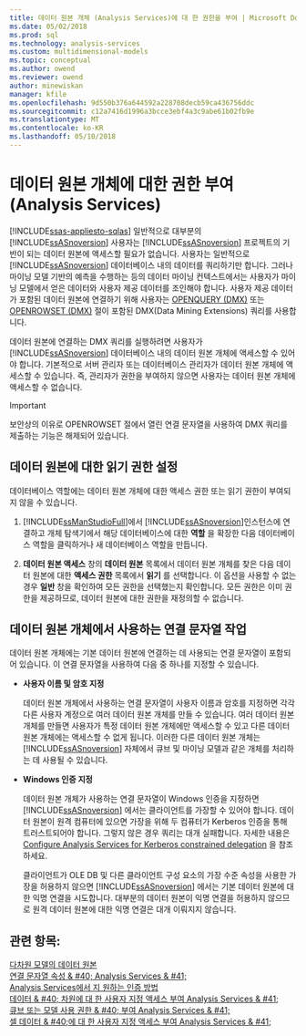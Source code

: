 ```yaml
---
title: 데이터 원본 개체 (Analysis Services)에 대 한 권한을 부여 | Microsoft Docs
ms.date: 05/02/2018
ms.prod: sql
ms.technology: analysis-services
ms.custom: multidimensional-models
ms.topic: conceptual
ms.author: owend
ms.reviewer: owend
author: minewiskan
manager: kfile
ms.openlocfilehash: 9d550b376a644592a228708decb59ca436756ddc
ms.sourcegitcommit: c12a7416d1996a3bcce3ebf4a3c9abe61b02fb9e
ms.translationtype: MT
ms.contentlocale: ko-KR
ms.lasthandoff: 05/10/2018
---
```

# <a name="grant-permissions-on-a-data-source-object-analysis-services"></a>데이터 원본 개체에 대한 권한 부여(Analysis Services)
[!INCLUDE[ssas-appliesto-sqlas](../../includes/ssas-appliesto-sqlas.md)]
  일반적으로 대부분의 [!INCLUDE[ssASnoversion](../../includes/ssasnoversion-md.md)] 사용자는 [!INCLUDE[ssASnoversion](../../includes/ssasnoversion-md.md)] 프로젝트의 기반이 되는 데이터 원본에 액세스할 필요가 없습니다. 사용자는 일반적으로 [!INCLUDE[ssASnoversion](../../includes/ssasnoversion-md.md)] 데이터베이스 내의 데이터를 쿼리하기만 합니다. 그러나 마이닝 모델 기반의 예측을 수행하는 등의 데이터 마이닝 컨텍스트에서는 사용자가 마이닝 모델에서 얻은 데이터와 사용자 제공 데이터를 조인해야 합니다. 사용자 제공 데이터가 포함된 데이터 원본에 연결하기 위해 사용자는 [OPENQUERY &#40;DMX&#41;](../../dmx/source-data-query-openquery.md) 또는 [OPENROWSET &#40;DMX&#41;](../../dmx/source-data-query-openrowset.md) 절이 포함된 DMX(Data Mining Extensions) 쿼리를 사용합니다.  
  
 데이터 원본에 연결하는 DMX 쿼리를 실행하려면 사용자가 [!INCLUDE[ssASnoversion](../../includes/ssasnoversion-md.md)] 데이터베이스 내의 데이터 원본 개체에 액세스할 수 있어야 합니다. 기본적으로 서버 관리자 또는 데이터베이스 관리자가 데이터 원본 개체에 액세스할 수 있습니다. 즉, 관리자가 권한을 부여하지 않으면 사용자는 데이터 원본 개체에 액세스할 수 없습니다.  
  
> [!IMPORTANT]  
>  보안상의 이유로 OPENROWSET 절에서 열린 연결 문자열을 사용하여 DMX 쿼리를 제출하는 기능은 해제되어 있습니다.  
  
## <a name="set-read-permissions-to-a-data-source"></a>데이터 원본에 대한 읽기 권한 설정  
 데이터베이스 역할에는 데이터 원본 개체에 대한 액세스 권한 또는 읽기 권한이 부여되지 않을 수 있습니다.  
  
1.  [!INCLUDE[ssManStudioFull](../../includes/ssmanstudiofull-md.md)]에서 [!INCLUDE[ssASnoversion](../../includes/ssasnoversion-md.md)]인스턴스에 연결하고 개체 탐색기에서 해당 데이터베이스에 대한 **역할** 을 확장한 다음 데이터베이스 역할을 클릭하거나 새 데이터베이스 역할을 만듭니다.  
  
2.  **데이터 원본 액세스** 창의 **데이터 원본** 목록에서 데이터 원본 개체를 찾은 다음 데이터 원본에 대한 **액세스 권한** 목록에서 **읽기** 를 선택합니다. 이 옵션을 사용할 수 없는 경우 **일반** 창을 확인하여 모든 권한을 선택했는지 확인합니다. 모든 권한은 이미 권한을 제공하므로, 데이터 원본에 대한 권한을 재정의할 수 없습니다.  
  
## <a name="working-with-the-connection-string-used-by-a-data-source-object"></a>데이터 원본 개체에서 사용하는 연결 문자열 작업  
 데이터 원본 개체에는 기본 데이터 원본에 연결하는 데 사용되는 연결 문자열이 포함되어 있습니다. 이 연결 문자열을 사용하여 다음 중 하나를 지정할 수 있습니다.  
  
-   **사용자 이름 및 암호 지정**  
  
     데이터 원본 개체에서 사용하는 연결 문자열이 사용자 이름과 암호를 지정하면 각각 다른 사용자 계정으로 여러 데이터 원본 개체를 만들 수 있습니다. 여러 데이터 원본 개체를 만들면 사용자가 특정 데이터 원본 개체에만 액세스할 수 있고 다른 데이터 원본 개체에는 액세스할 수 없게 됩니다. 이러한 다른 데이터 원본 개체는 [!INCLUDE[ssASnoversion](../../includes/ssasnoversion-md.md)] 자체에서 큐브 및 마이닝 모델과 같은 개체를 처리하는 데 사용될 수 있습니다.  
  
-   **Windows 인증 지정**  
  
     데이터 원본 개체가 사용하는 연결 문자열이 Windows 인증을 지정하면 [!INCLUDE[ssASnoversion](../../includes/ssasnoversion-md.md)] 에서는 클라이언트를 가장할 수 있어야 합니다. 데이터 원본이 원격 컴퓨터에 있으면 가장을 위해 두 컴퓨터가 Kerberos 인증을 통해 트러스트되어야 합니다. 그렇지 않은 경우 쿼리는 대개 실패합니다. 자세한 내용은 [Configure Analysis Services for Kerberos constrained delegation](../../analysis-services/instances/configure-analysis-services-for-kerberos-constrained-delegation.md) 을 참조하세요.  
  
     클라이언트가 OLE DB 및 다른 클라이언트 구성 요소의 가장 수준 속성을 사용한 가장을 허용하지 않으면 [!INCLUDE[ssASnoversion](../../includes/ssasnoversion-md.md)] 에서는 기본 데이터 원본에 대한 익명 연결을 시도합니다. 대부분의 데이터 원본이 익명 연결을 허용하지 않으므로 원격 데이터 원본에 대한 익명 연결은 대개 이뤄지지 않습니다.  
  
## <a name="see-also"></a>관련 항목:  
 [다차원 모델의 데이터 원본](../../analysis-services/multidimensional-models/data-sources-in-multidimensional-models.md)   
 [연결 문자열 속성 & #40; Analysis Services & #41;](../../analysis-services/instances/connection-string-properties-analysis-services.md)   
 [Analysis Services에서 지 원하는 인증 방법](../../analysis-services/instances/authentication-methodologies-supported-by-analysis-services.md)   
 [데이터 & #40; 차원에 대 한 사용자 지정 액세스 부여 Analysis Services & #41;](../../analysis-services/multidimensional-models/grant-custom-access-to-dimension-data-analysis-services.md)   
 [큐브 또는 모델 사용 권한 & #40; 부여 Analysis Services & #41;](../../analysis-services/multidimensional-models/grant-cube-or-model-permissions-analysis-services.md)   
 [셀 데이터 & #40;에 대 한 사용자 지정 액세스 부여 Analysis Services & #41;](../../analysis-services/multidimensional-models/grant-custom-access-to-cell-data-analysis-services.md)  
  
  
